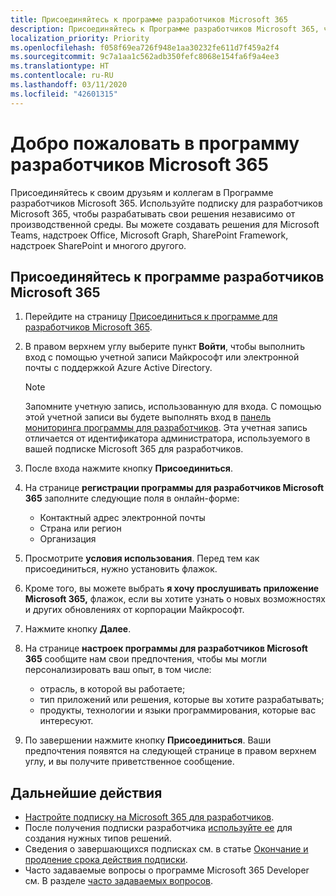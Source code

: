 ```yaml
---
title: Присоединяйтесь к программе разработчиков Microsoft 365
description: Присоединяйтесь к Программе разработчиков Microsoft 365, чтобы разрабатывать решения Microsoft 365 независимо от вашей производственной среды.
localization_priority: Priority
ms.openlocfilehash: f058f69ea726f948e1aa30232fe611d7f459a2f4
ms.sourcegitcommit: 9c7a1aa1c562adb350fefc8068e154fa6f9a4ee3
ms.translationtype: HT
ms.contentlocale: ru-RU
ms.lasthandoff: 03/11/2020
ms.locfileid: "42601315"
---
```

# <a name="welcome-to-the-microsoft-365-developer-program"></a>Добро пожаловать в программу разработчиков Microsoft 365

Присоединяйтесь к своим друзьям и коллегам в Программе разработчиков Microsoft 365. Используйте подписку для разработчиков Microsoft 365, чтобы разрабатывать свои решения независимо от производственной среды. Вы можете создавать решения для Microsoft Teams, надстроек Office, Microsoft Graph, SharePoint Framework, надстроек SharePoint и многого другого.

## <a name="join-the-microsoft-365-developer-program"></a>Присоединяйтесь к программе разработчиков Microsoft 365

1. Перейдите на страницу [Присоединиться к программе для разработчиков Microsoft 365](https://developer.microsoft.com/ru-RU/microsoft-365/dev-program). 

2. В правом верхнем углу выберите пункт **Войти**, чтобы выполнить вход с помощью учетной записи Майкрософт или электронной почты с поддержкой Azure Active Directory.

    > [!NOTE]
    > Запомните учетную запись, использованную для входа. С помощью этой учетной записи вы будете выполнять вход в [панель мониторинга программы для разработчиков](https://developer.microsoft.com/office/profile). Эта учетная запись отличается от идентификатора администратора, используемого в вашей подписке Microsoft 365 для разработчиков.

3. После входа нажмите кнопку **Присоединиться**.

4. На странице **регистрации программы для разработчиков Microsoft 365** заполните следующие поля в онлайн-форме:

    - Контактный адрес электронной почты
    - Страна или регион
    - Организация

5. Просмотрите **условия использования**. Перед тем как присоединиться, нужно установить флажок.

6. Кроме того, вы можете выбрать **я хочу прослушивать приложение Microsoft 365,** флажок, если вы хотите узнать о новых возможностях и других обновлениях от корпорации Майкрософт. 

7. Нажмите кнопку **Далее**.

8. На странице **настроек программы для разработчиков Microsoft 365** сообщите нам свои предпочтения, чтобы мы могли персонализировать ваш опыт, в том числе:

    - отрасль, в которой вы работаете;
    - тип приложений или решения, которые вы хотите разрабатывать;
    - продукты, технологии и языки программирования, которые вас интересуют.

9. По завершении нажмите кнопку **Присоединиться**. Ваши предпочтения появятся на следующей странице в правом верхнем углу, и вы получите приветственное сообщение.



## <a name="next-steps"></a>Дальнейшие действия

- [Настройте подписку на Microsoft 365 для разработчиков](microsoft-365-developer-program-get-started.md). 
- После получения подписки разработчика [используйте ее](build-microsoft-365-solutions.md) для создания нужных типов решений.
- Сведения о завершающихся подписках см. в статье [Окончание и продление срока действия подписки](subscription-expiration-and-renewal.md).
- Часто задаваемые вопросы о программе Microsoft 365 Developer см. В разделе [часто задаваемых вопросов](microsoft-365-developer-program-faq.md).


